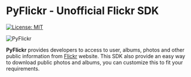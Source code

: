 # PyFlickr - Unofficial Flickr SDK

[![License: MIT](https://img.shields.io/badge/License-MIT-yellow.svg)](https://opensource.org/licenses/MIT)

![PyFlickr](https://upload.cc/i1/2018/08/27/vtyHiW.jpg)

**PyFlickr** provides developers to access to user, albums, photos and other public information from [Flickr](
https://www.flickr.com/) website. This SDK also provide an easy way to download public photos and albums, you can customize this to fit your requirements.

